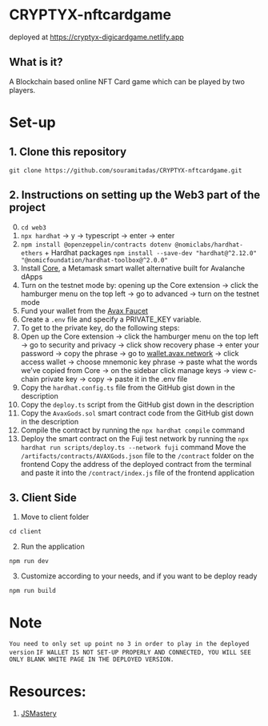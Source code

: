 # CRYPTYX-nftcardgame
deployed at https://cryptyx-digicardgame.netlify.app


## What is it?
A Blockchain based online NFT Card game which can be played by two players.

# Set-up

## 1. Clone this repository
```
git clone https://github.com/souramitadas/CRYPTYX-nftcardgame.git
```


## 2. Instructions on setting up the Web3 part of the project
0. `cd web3`
1. `npx hardhat` -> y → typescript → enter → enter
2. `npm install @openzeppelin/contracts dotenv @nomiclabs/hardhat-ethers` + Hardhat packages `npm install --save-dev "hardhat@^2.12.0" "@nomicfoundation/hardhat-toolbox@^2.0.0"`
3. Install [Core](https://chrome.google.com/webstore/detail/core/agoakfejjabomempkjlepdflaleeobhb), a Metamask smart wallet alternative built for Avalanche dApps
  1. Turn on the testnet mode by: opening up the Core extension -> click the hamburger menu on the top left -> go to advanced -> turn on the testnet mode
4. Fund your wallet from the [Avax Faucet](https://faucet.avax.network/)
5. Create a `.env` file and specify a PRIVATE_KEY variable.
6. To get to the private key, do the following steps:
  1. Open up the Core extension -> click the hamburger menu on the top left -> go to security and privacy -> click show recovery phase -> enter your password -> copy the phrase -> go to [wallet.avax.network](https://wallet.avax.network/) -> click access wallet -> choose mnemonic key phrase -> paste what the words we’ve copied from Core -> on the sidebar click manage keys -> view c-chain private key -> copy -> paste it in the .env file
7. Copy the `hardhat.config.ts` file from the GitHub gist down in the description
8. Copy the `deploy.ts` script from the GitHub gist down in the description
9. Copy the `AvaxGods.sol` smart contract code from the GitHub gist down in the description
10. Compile the contract by running the `npx hardhat compile` command
11. Deploy the smart contract on the Fuji test network by running the `npx hardhat run scripts/deploy.ts --network fuji` command
  Move the `/artifacts/contracts/AVAXGods.json` file to the `/contract` folder on the frontend
  Copy the address of the deployed contract from the terminal and paste it into the `/contract/index.js` file of the frontend application
  
  ## 3. Client Side
  1. Move to client folder
  ```
  cd client
  ```
  2. Run the application
  ```
  npm run dev
  ```
  3. Customize according to your needs, and if you want to be deploy ready
  ```
  npm run build
  ```
  
  # Note
`You need to only set up point no 3 in order to play in the deployed version`
`IF WALLET IS NOT SET-UP PROPERLY AND CONNECTED, YOU WILL SEE ONLY BLANK WHITE PAGE IN THE DEPLOYED VERSION.`


# Resources:
1. [JSMastery](https://www.youtube.com/watch?v=C9ctoK4M9Bk&list=WL&index=3&ab_channel=JavaScriptMastery)
